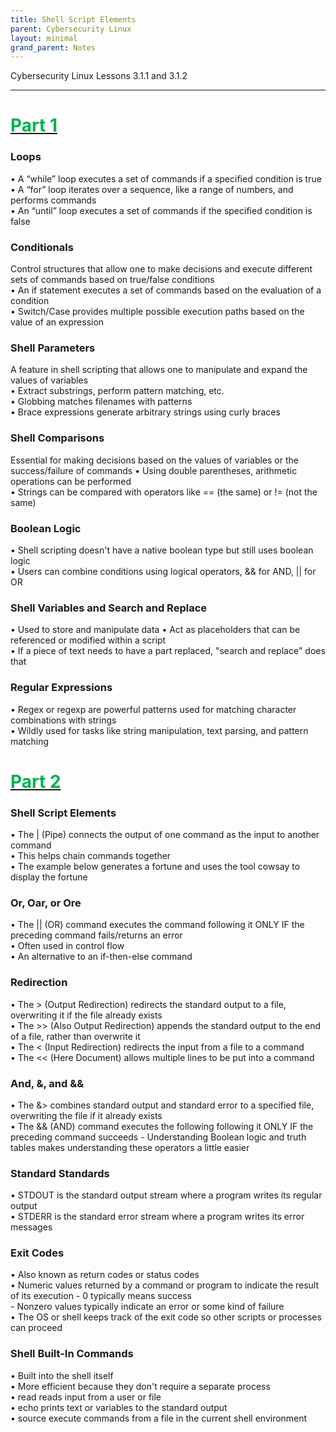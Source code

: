 ```yaml
---
title: Shell Script Elements
parent: Cybersecurity Linux
layout: minimal
grand_parent: Notes
---
```

Cybersecurity Linux Lessons 3.1.1 and 3.1.2
___
# <u><span style="color:rgb(0, 176, 80)">Part 1</span></u>
### Loops  
• A “while” loop executes a set of commands if a specified condition is true  
• A “for” loop iterates over a sequence, like a range of numbers, and performs commands  
• An “until” loop executes a set of commands if the specified condition is false

### Conditionals  
Control structures that allow one to make decisions and execute different sets of commands based on true/false conditions  
• An if statement executes a set of commands based on the evaluation of a condition  
• Switch/Case provides multiple possible execution paths based on the value of an expression

### Shell Parameters  
A feature in shell scripting that allows one to manipulate and expand the values of variables  
• Extract substrings, perform pattern matching, etc.  
• Globbing matches filenames with patterns  
• Brace expressions generate arbitrary strings using curly braces

### Shell Comparisons  
Essential for making decisions based on the values of variables or the success/failure of commands 
• Using double parentheses, arithmetic operations can be performed  
• Strings can be compared with operators like == (the same) or != (not the same)

### Boolean Logic  
• Shell scripting doesn't have a native boolean type but still uses boolean logic  
• Users can combine conditions using logical operators, && for AND, || for OR

### Shell Variables and Search and Replace  
• Used to store and manipulate data 
• Act as placeholders that can be referenced or modified within a script  
• If a piece of text needs to have a part replaced, "search and replace" does that

### Regular Expressions  
• Regex or regexp are powerful patterns used for matching character combinations with strings  
• Wildly used for tasks like string manipulation, text parsing, and pattern matching

# <u><span style="color:rgb(0, 176, 80)">Part 2</span></u> 
### Shell Script Elements  
• The | (Pipe) connects the output of one command as the input to another command  
• This helps chain commands together  
• The example below generates a fortune and uses the tool cowsay to display the fortune

### Or, Oar, or Ore  
• The || (OR) command executes the command following it ONLY IF the preceding command fails/returns an error  
• Often used in control flow  
• An alternative to an if-then-else command

### Redirection  
• The > (Output Redirection) redirects the standard output to a file, overwriting it if the file already exists  
• The >> (Also Output Redirection) appends the standard output to the end of a file, rather than overwrite it  
• The < (Input Redirection) redirects the input from a file to a command  
• The << (Here Document) allows multiple lines to be put into a command

### And, &, and &&  
• The &> combines standard output and standard error to a specified file, overwriting the file if it already exists  
• The && (AND) command executes the following following it ONLY IF the preceding command succeeds
	- Understanding Boolean logic and truth tables makes understanding these operators a little easier

### Standard Standards  
• STDOUT is the standard output stream where a program writes its regular output  
• STDERR is the standard error stream where a program writes its error messages

### Exit Codes  
• Also known as return codes or status codes  
• Numeric values returned by a command or program to indicate the result of its execution
	- 0 typically means success  
	- Nonzero values typically indicate an error or some kind of failure  
• The OS or shell keeps track of the exit code so other scripts or processes can proceed

### Shell Built-In Commands  
• Built into the shell itself  
• More efficient because they don't require a separate process  
• read reads input from a user or file  
• echo prints text or variables to the standard output  
• source execute commands from a file in the current shell environment